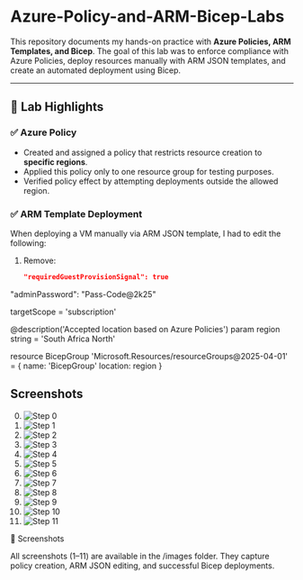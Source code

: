 # Azure-Policy-and-ARM-Bicep-Labs
This repository documents my hands-on practice with **Azure Policies, ARM Templates, and Bicep**.   The goal of this lab was to enforce compliance with Azure Policies, deploy resources manually with ARM JSON templates, and create an automated deployment using Bicep.  

---

## 🔹 Lab Highlights  

### ✅ Azure Policy
- Created and assigned a policy that restricts resource creation to **specific regions**.  
- Applied this policy only to one resource group for testing purposes.  
- Verified policy effect by attempting deployments outside the allowed region.  

### ✅ ARM Template Deployment
When deploying a VM manually via ARM JSON template, I had to edit the following:  
1. Remove:  
   ```json
   "requiredGuestProvisionSignal": true
   
"adminPassword": "Pass-Code@2k25"

targetScope = 'subscription'

@description('Accepted location based on Azure Policies')
param region string = 'South Africa North'

resource BicepGroup 'Microsoft.Resources/resourceGroups@2025-04-01' = {
  name: 'BicepGroup'
  location: region
}

## Screenshots  

0. ![Step 0](./Images/Account_Setup.png)  
1. ![Step 1](./Images/1.png)  
2. ![Step 2](./Images/2.png)  
3. ![Step 3](./Images/3.png)  
4. ![Step 4](./Images/4.png)  
5. ![Step 5](./Images/5.png)  
6. ![Step 6](./Images/6.png)  
7. ![Step 7](./Images/7.png)  
8. ![Step 8](./Images/8.png)  
9. ![Step 9](./Images/9.png)  
10. ![Step 10](./Images/10.png)  
11. ![Step 11](./Images/11.png)  


📸 Screenshots

All screenshots (1–11) are available in the /images folder.
They capture policy creation, ARM JSON editing, and successful Bicep deployments.


